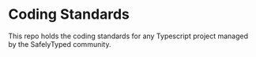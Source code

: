 # Coding Standards

This repo holds the coding standards for any Typescript project managed by the SafelyTyped community.
